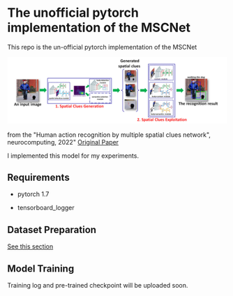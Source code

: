 # The unofficial pytorch implementation of the MSCNet

This repo is the un-official pytorch implementation of the MSCNet 

![figure](https://github.com/khm159/MSCNet/blob/main/fig.PNG)

from the "Human action recognition by multiple spatial clues network", neurocomputing, 2022" [Original Paper](https://www.sciencedirect.com/science/article/pii/S0925231222001151?casa_token=6HglQJbK2doAAAAA:VxAfb1jigvyK_KZFSnZm0kDRJCax7UVnH5E_2z4kuhDvAgIkYBiSSIHIxzfAJNsuQkHhUhJG)

I implemented this model for my experiments. 

Requirements
------------------------
- pytorch 1.7

- tensorboard_logger 


Dataset Preparation 
------------------------
[See this section](https://github.com/khm159/MSCNet/blob/main/data/DataPreparation.md)


Model Training 
------------------------
Training log and pre-trained checkpoint will be uploaded soon. 
